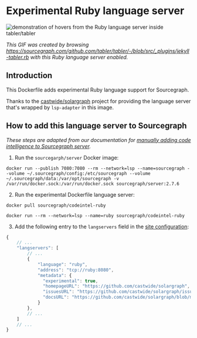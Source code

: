 # Experimental Ruby language server 

![demonstration of hovers from the Ruby language server inside tabler/tabler](https://cl.ly/3l0Z2g1l3D2r/Screen%20Recording%202018-05-07%20at%2005.30%20PM.gif)

*This GIF was created by browsing https://sourcegraph.com/github.com/tabler/tabler/-/blob/src/_plugins/jekyll-tabler.rb with this Ruby language server enabled.*

## Introduction

This Dockerfile adds experimental Ruby language support for Sourcegraph. 

Thanks to the [castwide/solargraph](https://github.com/castwide/solargraph) project for providing the language server that's wrapped by `lsp-adapter` in this image.

## How to add this language server to Sourcegraph

*These steps are adapted from our documentation for [manually adding code intelligence to Sourcegraph server](https://about.sourcegraph.com/docs/code-intelligence/install-manual/).*

1. Run the `sourcegarph/server` Docker image: 

```shell
docker run --publish 7080:7080 --rm --network=lsp --name=sourcegraph --volume ~/.sourcegraph/config:/etc/sourcegraph --volume ~/.sourcegraph/data:/var/opt/sourcegraph -v /var/run/docker.sock:/var/run/docker.sock sourcegraph/server:2.7.6
```

2. Run the experimental Dockerfile language server:

  ```shell
  docker pull sourcegraph/codeintel-ruby

  docker run --rm --network=lsp --name=ruby sourcegraph/codeintel-ruby
  ```

3. Add the following entry to the `langservers` field in the [site configuration](https://about.sourcegraph.com/docs/config):

  ```js
  {
      // ...
      "langservers": [
          // ...
          {
              "language": "ruby",
              "address": "tcp://ruby:8080",
              "metadata": {
                "experimental": true,
                "homepageURL": "https://github.com/castwide/solargraph", 
                "issuesURL": "https://github.com/castwide/solargraph/issues", 
                "docsURL": "https://github.com/castwide/solargraph/blob/master/README.md"
              }
          },
          // ...
      ]
      // ...
  }
  ```
